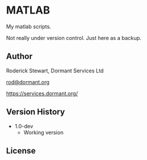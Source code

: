 # MATLAB
 
My matlab scripts.

Not really under version control. Just here as a backup.

## Author

Roderick Stewart, Dormant Services Ltd

rod@dormant.org

https://services.dormant.org/

## Version History

* 1.0-dev
    * Working version

## License


